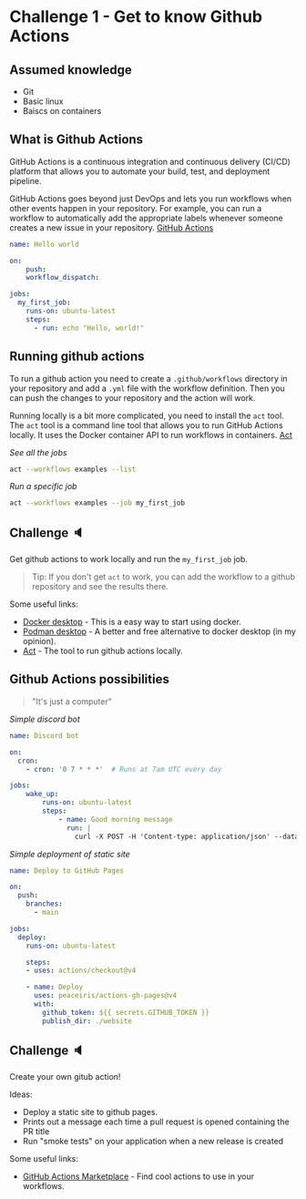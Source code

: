 # Challenge 1 - Get to know Github Actions

## Assumed knowledge

* Git
* Basic linux
* Baiscs on containers

## What is Github Actions

GitHub Actions is a continuous integration and continuous delivery (CI/CD) platform that allows you to automate your build, test, and deployment pipeline.


GitHub Actions goes beyond just DevOps and lets you run workflows when other events happen in your repository. For example, you can run a workflow to automatically add the appropriate labels whenever someone creates a new issue in your repository. [GitHub Actions](https://docs.github.com/en/actions/learn-github-actions/understanding-github-actions)


```yaml
name: Hello world

on:
    push:
    workflow_dispatch:

jobs:
  my_first_job:
    runs-on: ubuntu-latest
    steps:
      - run: echo "Hello, world!"

```

## Running github actions

To run a github action you need to create a `.github/workflows` directory in your repository and add a `.yml` file with the workflow definition. Then you can push the changes to your repository and the action will work.


Running locally is a bit more complicated, you need to install the `act` tool. The `act` tool is a command line tool that allows you to run GitHub Actions locally. It uses the Docker container API to run workflows in containers. [Act](https://github.com/nektos/act)

*See all the jobs*
```sh
act --workflows examples --list
```

*Run a specific job*
```sh
act --workflows examples --job my_first_job
```


## Challenge 🔈

Get github actions to work locally and run the `my_first_job` job.

> Tip: If you don't get `act` to work, you can add the workflow to a github repository and see the results there.

Some useful links:
* [Docker desktop](https://www.docker.com/products/docker-desktop/) - This is a easy way to start using docker.
* [Podman desktop](https://podman-desktop.io/) - A better and free alternative to docker desktop (in my opinion).
* [Act](https://github.com/nektos/act) - The tool to run github actions locally.


## Github Actions possibilities

> "It's just a computer"

*Simple discord bot*

```yaml
name: Discord bot

on:
  cron:
    - cron: '0 7 * * *'  # Runs at 7am UTC every day

jobs:
    wake_up:
        runs-on: ubuntu-latest
        steps:
            - name: Good morning message
              run: |
                curl -X POST -H 'Content-type: application/json' --data '{"content":"Good morning!☀️"}' ${{ secrets.DISCORD_WEBHOOK }}

```

*Simple deployment of static site*

```yaml
name: Deploy to GitHub Pages

on:
  push:
    branches:
      - main

jobs:
  deploy:
    runs-on: ubuntu-latest

    steps:
    - uses: actions/checkout@v4

    - name: Deploy
      uses: peaceiris/actions-gh-pages@v4
      with:
        github_token: ${{ secrets.GITHUB_TOKEN }}
        publish_dir: ./website
```

## Challenge 🔈

Create your own gitub action!

Ideas:
* Deploy a static site to github pages.
* Prints out a message each time a pull request is opened containing the PR title
* Run "smoke tests" on your application when a new release is created

Some useful links:
* [GitHub Actions Marketplace](https://github.com/marketplace?type=actions) - Find cool actions to use in your workflows.
